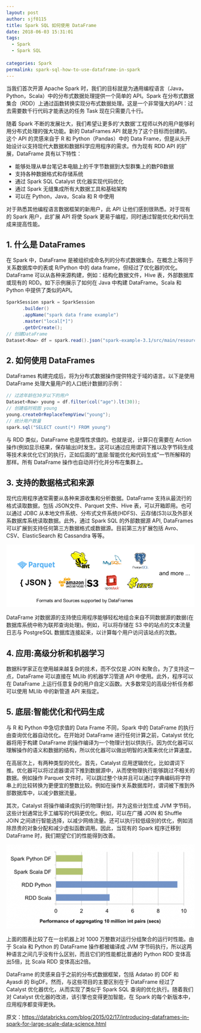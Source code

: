 ```yaml
---
layout: post
author: sjf0115
title: Spark SQL 如何使用 DataFrame
date: 2018-06-03 15:31:01
tags:
  - Spark
  - Spark SQL

categories: Spark
permalink: spark-sql-how-to-use-dataframe-in-spark
---
```



当我们首次开源 Apache Spark 时，我们的目标就是为通用编程语言（Java，Python，Scala）中的分布式数据处理提供一个简单的 API。Spark 在分布式数据集合（RDD）上通过函数转换实现分布式数据处理。这是一个非常强大的API：过去需要数千行代码才能表达的任务 Task 现在只需要几十行。

随着 Spark 不断的发展壮大，我们希望让更多的'大数据'工程师以外的用户能够利用分布式处理的强大功能。新的 DataFrames API 就是为了这个目标而创建的。这个 API 的灵感来自于 R 和 Python（Pandas）中的 Data Frame，但是从头开始设计以支持现代大数据和数据科学应用程序的需求。作为现有 RDD API 的扩展，DataFrame 具有以下特性：
- 能够处理从单台笔记本电脑上的千字节数据到大型群集上的数PB数据
- 支持各种数据格式和存储系统
- 通过 Spark SQL Catalyst 优化器实现代码优化
- 通过 Spark 无缝集成所有大数据工具和基础架构
- 可以在 Python，Java，Scala 和 R 中使用

对于熟悉其他编程语言数据框架的新用户，此 API 让他们感到很熟悉。对于现有的 Spark 用户，此扩展 API 将使 Spark 更易于编程，同时通过智能优化和代码生成来提高性能。

## 1. 什么是 DataFrames

在 Spark 中，DataFrame 是被组织成命名列的分布式数据集合。在概念上等同于关系数据库中的表或 R/Python 中的 data frame，但经过了优化器的优化。DataFrame 可以从各种来源构建，例如：结构化数据文件，Hive 表，外部数据库或现有的 RDD。如下示例展示了如何在 Java 中构建 DataFrame。Scala 和 Python 中提供了类似的API。
```java
SparkSession spark = SparkSession
      .builder()
      .appName("spark data frame example")
      .master("local[*]")
      .getOrCreate();
// 创建DataFrame
Dataset<Row> df = spark.read().json("spark-example-3.1/src/main/resources/data/people.txt");
```

## 2. 如何使用 DataFrames

DataFrames 构建完成后，将为分布式数据操作提供特定于域的语言。以下是使用 DataFrame 处理大量用户的人口统计数据的示例：
```java
// 过滤年龄在30岁以下的用户
Dataset<Row> young = df.filter(col("age").lt(30));
// 创建临时视图 young
young.createOrReplaceTempView("young");
// 统计用户数量
spark.sql("SELECT count(*) FROM young")
```
与 RDD 类似，DataFrame 也是惰性求值的。也就是说，计算只在需要在 Action 操作(例如显示结果，保存输出)时发生。这可以通过应用谓词下推以及字节码生成等技术来优化它们的执行，正如后面的"底层:智能优化和代码生成"一节所解释的那样。所有 DataFrame 操作也自动并行化并分布在集群上。

## 3. 支持的数据格式和来源

现代应用程序通常需要从各种来源收集和分析数据。DataFrame 支持从最流行的格式读取数据，包括 JSON文件、Parquet 文件、Hive 表，可以开箱即用。也可以通过 JDBC 从本地文件系统、分布式文件系统(HDFS)、云存储(S3)以及外部关系数据库系统读取数据。此外，通过 Spark SQL 的外部数据源 API, DataFrames 可以扩展到支持任何第三方数据格式或数据源。目前第三方扩展包括 Avro、CSV、ElasticSearch 和 Cassandra 等等。

![](img-spark-sql-how-to-use-dataframe-in-spark-1.png)

DataFrame 对数据源的支持使应用程序能够轻松地组合来自不同数据源的数据(在数据库系统中称为联邦查询处理)。例如，可以将存储在 S3 中的站点的文本流量日志与 PostgreSQL 数据库连接起来，以计算每个用户访问该站点的次数。

## 4. 应用:高级分析和机器学习

数据科学家正在使用越来越复杂的技术，而不仅仅是 JOIN 和聚合。为了支持这一点，DataFrame 可以直接在 MLlib 的机器学习管道 API 中使用。此外，程序可以在 DataFrame 上运行任意复杂的用户自定义函数。大多数常见的高级分析任务都可以使用 MLlib 中的新管道 API 来指定。

## 5. 底层:智能优化和代码生成

与 R 和 Python 中急切求值的 Data Frame 不同，Spark 中的 DataFrame 的执行由查询优化器自动优化。在开始对 DataFrame 进行任何计算之前，Catalyst 优化器将用于构建 DataFrame 的操作编译为一个物理计划以供执行。因为优化器可以理解操作的语义和数据的结构，所以优化器可以做出明智的决策来优化计算速度。

在高层次上，有两种类型的优化。首先，Catalyst 应用逻辑优化，比如谓词下推。优化器可以将过滤器谓词下推到数据源中，从而使物理执行能够跳过不相关的数据。例如操作 Parquet 文件时，可以跳过整个块并且可以通过字典编码将字符串上的比较转换为更便宜的整数比较。例如在操作关系数据库时，谓词被下推到外部数据库中，以减少数据流量。

其次，Catalyst 将操作编译成执行的物理计划，并为这些计划生成 JVM 字节码，这些计划通常比手工编写的代码更优化。例如，可以在广播 JOIN 和 Shuffle JOIN 之间进行智能选择，以减少网络流量。还可以执行较低级别的优化，例如消除昂贵的对象分配和减少虚拟函数调用。因此，当现有的 Spark 程序迁移到 DataFrame 时，我们期望它们的性能得到改善。

![](img-spark-sql-how-to-use-dataframe-in-spark-2.png)

上面的图表比较了在一台机器上对 1000 万整数对运行分组聚合的运行时性能。由于 Scala 和 Python 的 DataFrame 操作都被编译成 JVM 字节码执行，所以这两种语言之间几乎没有什么区别，而且它们的性能都比普通的 Python RDD 变体高出5倍，比 Scala RDD 变体高出2倍。

DataFrame 的灵感来自于之前的分布式数据框架，包括 Adatao 的 DDF 和 Ayasdi 的 BigDF。然而，与这些项目的主要区别在于 DataFrame 经过了 Catalyst 优化器优化，从而实现了类似于 Spark SQL 查询的优化执行。随着我们对 Catalyst 优化器的改进，该引擎也变得更加智能，在 Spark 的每个新版本中，应用程序都变得更快。


原文：https://databricks.com/blog/2015/02/17/introducing-dataframes-in-spark-for-large-scale-data-science.html
